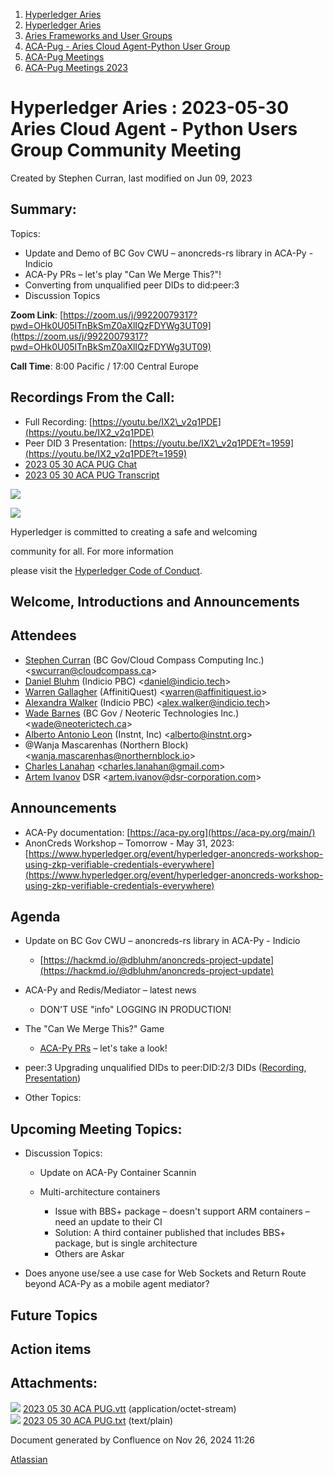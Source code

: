 1. [Hyperledger Aries](index.html)
2. [Hyperledger Aries](Hyperledger-Aries_18481154.html)
3. [Aries Frameworks and User Groups](Aries-Frameworks-and-User-Groups_18481290.html)
4. [ACA-Pug - Aries Cloud Agent-Python User Group](ACA-Pug---Aries-Cloud-Agent-Python-User-Group_18484248.html)
5. [ACA-Pug Meetings](ACA-Pug-Meetings_18484272.html)
6. [ACA-Pug Meetings 2023](ACA-Pug-Meetings-2023_18517279.html)

# Hyperledger Aries : 2023-05-30 Aries Cloud Agent - Python Users Group Community Meeting

Created by Stephen Curran, last modified on Jun 09, 2023

## Summary:

Topics:

- Update and Demo of BC Gov CWU – anoncreds-rs library in ACA-Py - Indicio
- ACA-Py PRs – let's play "Can We Merge This?"!
- Converting from unqualified peer DIDs to did:peer:3
- Discussion Topics

**Zoom Link**: [https://zoom.us/j/99220079317?pwd=OHk0U05ITnBkSmZ0aXlIQzFDYWg3UT09](https://zoom.us/j/99220079317?pwd=OHk0U05ITnBkSmZ0aXlIQzFDYWg3UT09)

**Call Time**: 8:00 Pacific / 17:00 Central Europe

## Recordings From the Call:

- Full Recording: [https://youtu.be/IX2\_v2q1PDE](https://youtu.be/IX2_v2q1PDE)
- Peer DID 3 Presentation: [https://youtu.be/IX2\_v2q1PDE?t=1959](https://youtu.be/IX2_v2q1PDE?t=1959)
- [2023 05 30 ACA PUG Chat](attachments/18505311/18518153.txt)
- [2023 05 30 ACA PUG Transcript](attachments/18505311/18518153.txt)

![](https://wiki.hyperledger.org/download/attachments/29034696/Antitrustnotice.png?version=1&modificationDate=1581695654000&api=v2)

![](https://wiki.hyperledger.org/download/attachments/2392771/welcome.png?version=2&modificationDate=1572450107000&api=v2)

Hyperledger is committed to creating a safe and welcoming

community for all. For more information

please visit the [Hyperledger Code of Conduct](https://lf-hyperledger.atlassian.net/wiki/display/HYP/Hyperledger+Code+of+Conduct).

## Welcome, Introductions and Announcements

## Attendees

- [Stephen Curran](https://lf-hyperledger.atlassian.net/wiki/people/557058:d676f135-ecd6-465b-b7eb-f87976bf4569?ref=confluence) (BC Gov/Cloud Compass Computing Inc.) &lt;swcurran@cloudcompass.ca&gt;
- [Daniel Bluhm](https://lf-hyperledger.atlassian.net/wiki/people/712020:c322d585-d6d2-4479-a990-b91fac45db1c?ref=confluence) (Indicio PBC) &lt;daniel@indicio.tech&gt;
- [Warren Gallagher](https://lf-hyperledger.atlassian.net/wiki/people/557058:98b910cc-1131-4987-bc79-b6c4681c64ab?ref=confluence) (AffinitiQuest) &lt;warren@affinitiquest.io&gt;
- [Alexandra Walker](https://lf-hyperledger.atlassian.net/wiki/people/62e8177de50f2f2a39544bf5?ref=confluence) (Indicio PBC) &lt;alex.walker@indicio.tech&gt;
- [Wade Barnes](https://lf-hyperledger.atlassian.net/wiki/people/70121:166ee094-a2f2-44b4-adee-5c3da3741ff8?ref=confluence) (BC Gov / Neoteric Technologies Inc.) &lt;wade@neoterictech.ca&gt;
- [Alberto Antonio Leon](https://lf-hyperledger.atlassian.net/wiki/people/6308ef06f63ba4d04a134cf5?ref=confluence) (Instnt, Inc) &lt;alberto@instnt.org&gt;
- @Wanja Mascarenhas (Northern Block) &lt;wanja.mascarenhas@northernblock.io&gt;
- [Charles Lanahan](https://lf-hyperledger.atlassian.net/wiki/people/712020:50e56df1-41cf-415b-a802-ae0b89b9c75b?ref=confluence) &lt;charles.lanahan@gmail.com&gt;
- [Artem Ivanov](https://lf-hyperledger.atlassian.net/wiki/people/557058:490facf1-26c6-4490-955a-53ac8ac201a5?ref=confluence) DSR &lt;artem.ivanov@dsr-corporation.com&gt;

## Announcements

- ACA-Py documentation: [https://aca-py.org](https://aca-py.org/main/)
- AnonCreds Workshop – Tomorrow - May 31, 2023: [https://www.hyperledger.org/event/hyperledger-anoncreds-workshop-using-zkp-verifiable-credentials-everywhere](https://www.hyperledger.org/event/hyperledger-anoncreds-workshop-using-zkp-verifiable-credentials-everywhere)

## Agenda

- Update on BC Gov CWU – anoncreds-rs library in ACA-Py - Indicio
  
  - [https://hackmd.io/@dbluhm/anoncreds-project-update](https://hackmd.io/@dbluhm/anoncreds-project-update)
- ACA-Py and Redis/Mediator – latest news
  
  - DON'T USE "info" LOGGING IN PRODUCTION!
- The "Can We Merge This?" Game
  
  - [ACA-Py PRs](https://github.com/hyperledger/aries-cloudagent-python/pulls) – let's take a look!
- peer:3 Upgrading unqualified DIDs to peer:DID:2/3 DIDs ([Recording](https://wiki.hyperledger.org/%5Brecording%5D%28https:/youtu.be/IX2_v2q1PDE?t=1959%29), [Presentation](https://docs.google.com/presentation/d/1jRwD1pRg1i7CGO3mCB6MBW7cRvoOHn-CskPvKQTKwCQ/edit?usp=sharing))
- Other Topics:

## Upcoming Meeting Topics:

- Discussion Topics:
  
  - Update on ACA-Py Container Scannin
  - Multi-architecture containers
    
    - Issue with BBS+ package – doesn't support ARM containers – need an update to their CI
    - Solution: A third container published that includes BBS+ package, but is single architecture
    - Others are Askar
- Does anyone use/see a use case for Web Sockets and Return Route beyond ACA-Py as a mobile agent mediator?

## Future Topics

## Action items

## Attachments:

![](images/icons/bullet_blue.gif) [2023 05 30 ACA PUG.vtt](attachments/18505311/18518154.vtt) (application/octet-stream)  
![](images/icons/bullet_blue.gif) [2023 05 30 ACA PUG.txt](attachments/18505311/18518153.txt) (text/plain)

Document generated by Confluence on Nov 26, 2024 11:26

[Atlassian](http://www.atlassian.com/)

